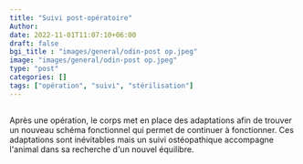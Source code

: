 ```yaml
---
title: "Suivi post-opératoire"
Author: 
date: 2022-11-01T11:07:10+06:00
draft: false
bgi_title : "images/general/odin-post op.jpeg"
image: "images/general/odin-post op.jpeg"
type: "post"
categories: []
tags: ["opération", "suivi", "stérilisation"]
---
```


## 

Après une opération, le corps met en place des adaptations afin de trouver un nouveau schéma fonctionnel qui permet de continuer à fonctionner. Ces adaptations sont inévitables mais un suivi ostéopathique accompagne l'animal dans sa recherche d'un nouvel équilibre.